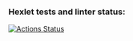### Hexlet tests and linter status:
[![Actions Status](https://github.com/jespy666/python-project-49/workflows/hexlet-check/badge.svg)](https://github.com/jespy666/python-project-49/actions)